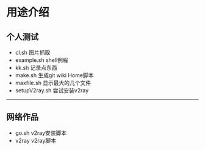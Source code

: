 
# 用途介绍

## 个人测试
- cl.sh 图片抓取
- example.sh shell例程
- kk.sh 记录点东西
- make.sh 生成git wiki Home脚本
- maxfile.sh 显示最大的几个文件
- setupV2ray.sh 尝试安装v2ray


----


## 网络作品
- go.sh v2ray安装脚本
- v2ray v2ray脚本



